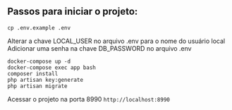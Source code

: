 ## Passos para iniciar o projeto:

```shell
cp .env.example .env
```

Alterar a chave LOCAL_USER no arquivo .env para o nome do usuário local
Adicionar uma senha na chave DB_PASSWORD no arquivo .env


```shell
docker-compose up -d
docker-compose exec app bash
composer install
php artisan key:generate
php artisan migrate
```

Acessar o projeto na porta 8990 `http://localhost:8990`
